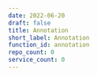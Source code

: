 ```yaml
---
date: 2022-06-20
draft: false
title: Annotation
short_label: Annotation
function_id: annotation
repo_count: 0
service_count: 0
---
```




